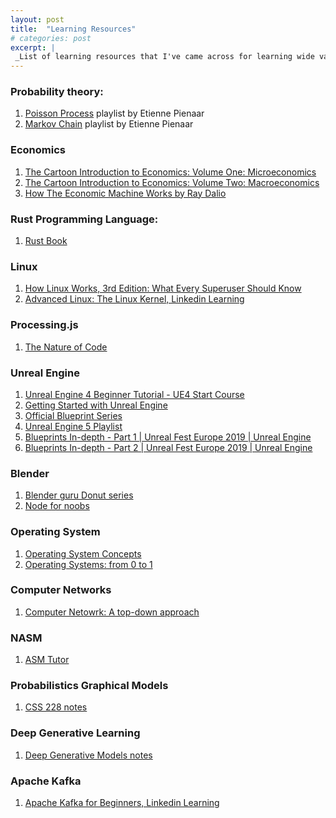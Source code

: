 ```yaml
---
layout: post
title:  "Learning Resources"
# categories: post
excerpt: |
 _List of learning resources that I've came across for learning wide variety of things._
---
```



<!--more-->

### Probability theory:

1. [Poisson Process](https://www.youtube.com/playlist?list=PL50jX08Oa0tYgnJ6uSOym0dDcf9nNlJCa) playlist by Etienne Pienaar
2. [Markov Chain](https://www.youtube.com/playlist?list=PL50jX08Oa0tacffir8UpFZPUyWQQu23qB) playlist by Etienne Pienaar

### Economics
1. [The Cartoon Introduction to Economics: Volume One: Microeconomics](https://www.goodreads.com/book/show/7333109-the-cartoon-introduction-to-economics)
2. [The Cartoon Introduction to Economics: Volume Two: Macroeconomics](https://www.goodreads.com/book/show/12004619-the-cartoon-introduction-to-economics)
3. [How The Economic Machine Works by Ray Dalio](https://www.youtube.com/watch?v=PHe0bXAIuk0)

### Rust Programming Language:

1. [Rust Book](https://doc.rust-lang.org/book/)

### Linux

1. [How Linux Works, 3rd Edition: What Every Superuser Should Know](https://www.amazon.in/How-Linux-Works-Brian-Ward/dp/1718500408/)
2. [Advanced Linux: The Linux Kernel, Linkedin Learning](https://www.linkedin.com/learning/advanced-linux-the-linux-kernel-2) 

### Processing.js

1. [The Nature of Code](https://natureofcode.com/book/)

### Unreal Engine

1. [Unreal Engine 4 Beginner Tutorial - UE4 Start Course](https://www.youtube.com/watch?v=_a6kcSP8R1Y)
2. [Getting Started with Unreal Engine](https://learning.edx.org/course/course-v1:RITx+UNRL101+2T2021/home)
3. [Official Blueprint Series](https://www.youtube.com/playlist?list=PLfQ3pODBwOcaV1TdnqNWLTJ4wiUzEvXis)
4. [Unreal Engine 5 Playlist](https://www.youtube.com/playlist?list=PLZlv_N0_O1gZmDqpSAEXEmATpv-HgQJYp)
5. [Blueprints In-depth - Part 1 \| Unreal Fest Europe 2019 \| Unreal Engine](https://www.youtube.com/watch?v=j6mskTgL7kU)
6. [Blueprints In-depth - Part 2 \| Unreal Fest Europe 2019 \| Unreal Engine](https://www.youtube.com/watch?v=0YMS2wnykbc)

### Blender
1. [Blender guru Donut series](https://www.youtube.com/watch?v=TPrnSACiTJ4&list=PLjEaoINr3zgEq0u2MzVgAaHEBt--xLB6U)
2. [Node for noobs](https://www.youtube.com/playlist?list=PLn3ukorJv4vtnU_TaZob7QD6Q8d9C9Ki7)

### Operating System
1. [Operating System Concepts](https://www.amazon.com/Operating-System-Concepts-Abraham-Silberschatz/dp/1119800366)
2. [Operating Systems: from 0 to 1](https://tuhdo.github.io/os01/)

### Computer Networks
1. [Computer Netowrk: A top-down approach](https://www.pearson.com/us/higher-education/program/Kurose-Pearson-e-Text-Computer-Networking-Access-Card-8th-Edition/PGM2877610.html)

### NASM
1. [ASM Tutor](https://asmtutor.com/)


### Probabilistics Graphical Models
1. [CSS 228 notes](https://ermongroup.github.io/cs228-notes/)

### Deep Generative Learning
1. [Deep Generative Models notes](https://deepgenerativemodels.github.io/notes/)

### Apache Kafka

1. [Apache Kafka for Beginners, Linkedin Learning](https://www.linkedin.com/learning/learn-apache-kafka-for-beginners/)